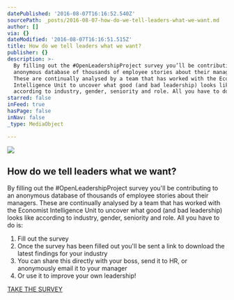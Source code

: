 ```yaml
---
datePublished: '2016-08-07T16:16:52.540Z'
sourcePath: _posts/2016-08-07-how-do-we-tell-leaders-what-we-want.md
author: []
via: {}
dateModified: '2016-08-07T16:16:51.515Z'
title: How do we tell leaders what we want?
publisher: {}
description: >-
  By filling out the #OpenLeadershipProject survey you’ll be contributing to an
  anonymous database of thousands of employee stories about their managers.
  These are continually analysed by a team that has worked with the Economist
  Intelligence Unit to uncover what good (and bad leadership) looks like
  according to industry, gender, seniority and role. All you have to do is:
starred: false
inFeed: true
hasPage: false
inNav: false
_type: MediaObject

---
```

![](https://the-grid-user-content.s3-us-west-2.amazonaws.com/b8518162-bb2b-4d25-a245-22ad50d09d9a.jpg)

## How do we tell leaders what we want?

By filling out the \#OpenLeadershipProject survey you'll be contributing to an anonymous database of thousands of employee stories about their managers. These are continually analysed by a team that has worked with the Economist Intelligence Unit to uncover what good (and bad leadership) looks like according to industry, gender, seniority and role. All you have to do is:

1. Fill out the survey
2. Once the survey has been filled out you'll be sent a link to download the latest findings for your industry
3. You can share this directly with your boss, send it to HR, or anonymously email it to your manager
4. Or use it to improve your own leadership!

[TAKE THE SURVEY][0]

[0]: http://www.surveygizmo.com/s3/2940737/The-Open-Leadership-Project "Tell your story"